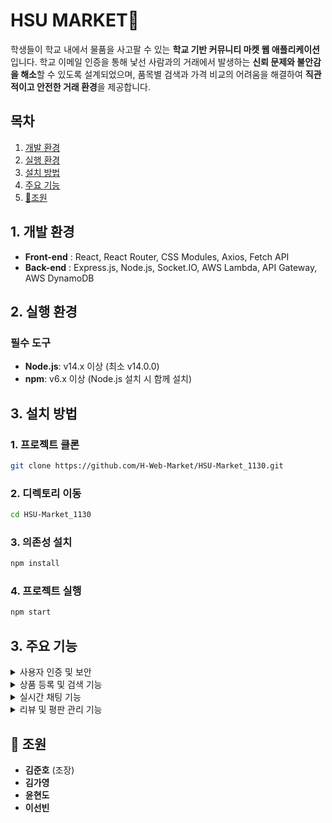  # HSU MARKET🛒

학생들이 학교 내에서 물품을 사고팔 수 있는 **학교 기반 커뮤니티 마켓 웹 애플리케이션**입니다. 학교 이메일 인증을 통해 낯선 사람과의 거래에서 발생하는 **신뢰 문제와 불안감을 해소**할 수 있도록 설계되었으며, 품목별 검색과 가격 비교의 어려움을 해결하여 **직관적이고 안전한 거래 환경**을 제공합니다.

## 목차
1. [개발 환경](#1-개발-환경) 
2. [실행 환경](#2-실행-환경)
3. [설치 방법](#3-설치-방법) 
4. [주요 기능](#4-주요-기능)
5. [👥조원](#-조원) 

## 1. 개발 환경  
- **Front-end** : React, React Router, CSS Modules, Axios, Fetch API
- **Back-end** : Express.js, Node.js, Socket.IO, AWS Lambda, API Gateway, AWS DynamoDB

## 2. 실행 환경
### 필수 도구
- **Node.js**: v14.x 이상 (최소 v14.0.0)
- **npm**: v6.x 이상 (Node.js 설치 시 함께 설치)

## 3. 설치 방법 
### 1. 프로젝트 클론
```bash
git clone https://github.com/H-Web-Market/HSU-Market_1130.git
```

### 2. 디렉토리 이동
```bash
cd HSU-Market_1130
```

### 3. 의존성 설치
```bash
npm install
```

### 4. 프로젝트 실행
```bash
npm start
```

## 3. 주요 기능

<details><summary>사용자 인증 및 보안
</summary>

- 학교 이메일 인증을 통한 **신뢰할 수 있는 사용자 인증** 시스템 구현
</details>
<details><summary>상품 등록 및 검색 기능
</summary>

- **사용자**는 상품을 이름, 가격, 설명, 카테고리 등을 입력하여 **상품 등록**
- **검색 기능**: 사용자들은 등록된 상품을 이름, 카테고리 등을 기준으로 검색
</details>
<details><summary>실시간 채팅 기능
</summary>

- 구매자와 판매자는 **실시간 채팅**을 통해 상품에 대한 질문과 응답을 주고 받기 가능
- **Socket.IO**를 사용하여 채팅 메시지가 실시간으로 전달
</details>
<details><summary>리뷰 및 평판 관리 기능
</summary>

- 거래 완료 후 **상품에 대한 리뷰 및 평점**을 작성
- 구매자와 판매자는 평점을 매기고, 리뷰를 남길 수 있음
- **리뷰 및 평판 시스템**을 통해 안전하고 신뢰할 수 있는 거래 환경을 제공
</details>


## 👥 조원   
- **김준호** (조장) 
- **김가영** 
- **윤현도** 
- **이선빈** 
   
